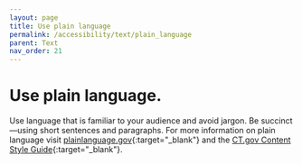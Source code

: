 ```yaml
---
layout: page
title: Use plain language
permalink: /accessibility/text/plain_language
parent: Text
nav_order: 21
---
```


#  Use plain language.

Use language that is familiar to your audience and avoid jargon. Be succinct—using short sentences and paragraphs. For more information on plain language visit [plainlanguage.gov](https://www.plainlanguage.gov/){:target="_blank"} and the [CT.gov Content Style Guide](https://portal.ct.gov/ctcontentstyleguide/Create-My-Content/Plain-Language?language=en_US){:target="_blank"}. 